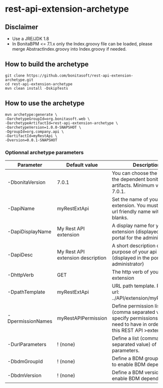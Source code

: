 # rest-api-extension-archetype

## Disclaimer
* Use a JRE/JDK 1.8
* In BonitaBPM <= 7.1.x only the Index.groovy file can be loaded, please merge AbstractIndex.groovy into Index.groovy if needed. 

## How to build the archetype

```
git clone https://github.com/bonitasoft/rest-api-extension-archetype.git
cd rest-api-extension-archetype
mvn clean install -DskipTests
```

## How to use the archetype

```
mvn archetype:generate \
-DarchetypeGroupId=org.bonitasoft.web \ 
-DarchetypeArtifactId=rest-api-extension-archetype \ 
-DarchetypeVersion=1.0.0-SNAPSHOT \
-DgroupId=org.company.api \
-DartifactId=myRestApi \
-Dversion=0.0.1-SNAPSHOT
```

### Optionnal archetype parameters


| Parameter         | Default value                     | Description                                                                            										   |
| ------------------|-----------------------------------|----------------------------------------------------------------------------------------------------------------------------------|
| -DbonitaVersion   | 7.0.1                             | You can choose the version of the dependent bonita artifacts. Minimum version is 7.0.1.										   |
| -DapiName         | myRestExtApi                      | Set the name of your api extension. You must enter an url friendly name without blanks. 									       |
| -DapiDisplayName  | My Rest API extension             | A display name for your api extension (displayed in the portal for the administrator) 										   |
| -DapiDesc         | My Rest API extension description | A short description of the purpose of your api extension (displayed in the portal for the administrator) 						   |
| -DhttpVerb        | GET                               | The http verb of your api extension 																							   |
| -DpathTemplate    | myRestExtApi                      | URL path template. Resulting url: ../API/extension/myRestExtApi 																   |
| -DpermissionNames | myRestAPIPermission               | Define permission list (comma separated value), specify permissions a user need to have in order access this REST API >extension |
| -DurlParameters   | ! (none)                          | Define a list (comma separated value) of url parameters.                                                                         |
| -DbdmGroupId      | ! (none)                          | Define a BDM groupId name to enable BDM dependencies                                                                             |
| -DbdmVersion      | ! (none)                          | Define a BDM version name to enable BDM dependencies                                                                             |
 
